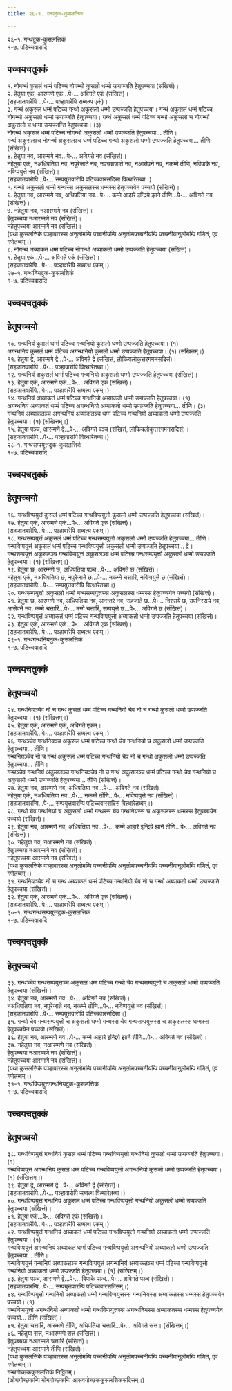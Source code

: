 ```yaml
---
title: २६-१. गन्थदुक-कुसलत्तिकं

---
```

२६-१. गन्थदुक-कुसलत्तिकं  
१-७. पटिच्चवारादि  


## पच्चयचतुक्कं

१. नोगन्थं कुसलं धम्मं पटिच्च नोगन्थो कुसलो धम्मो उप्पज्जति हेतुपच्चया (संखित्तं)।  
२. हेतुया एकं, आरम्मणे एकं…पे॰… अविगते एकं (संखित्तं)।  
(सहजातवारेपि …पे॰… पञ्हावारेपि सब्बत्थ एकं)।  
३. गन्थं अकुसलं धम्मं पटिच्च गन्थो अकुसलो धम्मो उप्पज्जति हेतुपच्चया। गन्थं अकुसलं धम्मं पटिच्च नोगन्थो अकुसलो धम्मो उप्पज्जति हेतुपच्चया। गन्थं अकुसलं धम्मं पटिच्च गन्थो अकुसलो च नोगन्थो अकुसलो च धम्मा उप्पज्जन्ति हेतुपच्चया। (३)  
नोगन्थं अकुसलं धम्मं पटिच्च नोगन्थो अकुसलो धम्मो उप्पज्जति हेतुपच्चया… तीणि।  
गन्थं अकुसलञ्च नोगन्थं अकुसलञ्च धम्मं पटिच्च गन्थो अकुसलो धम्मो उप्पज्जति हेतुपच्चया… तीणि (संखित्तं)।  
४. हेतुया नव, आरम्मणे नव…पे॰… अविगते नव (संखित्तं)।  
नहेतुया एकं, नअधिपतिया नव, नपुरेजाते नव, नपच्छाजाते नव, नआसेवने नव, नकम्मे तीणि, नविपाके नव, नविप्पयुत्ते नव (संखित्तं)।  
(सहजातवारोपि…पे॰… सम्पयुत्तवारोपि पटिच्चवारसदिसा वित्थारेतब्बा।)  
५. गन्थो अकुसलो धम्मो गन्थस्स अकुसलस्स धम्मस्स हेतुपच्चयेन पच्चयो (संखित्तं)।  
६. हेतुया नव, आरम्मणे नव, अधिपतिया नव…पे॰… कम्मे आहारे इन्द्रिये झाने तीणि…पे॰… अविगते नव (संखित्तं)।  
७. नहेतुया नव, नआरम्मणे नव (संखित्तं)।  
हेतुपच्चया नआरम्मणे नव (संखित्तं)।  
नहेतुपच्चया आरम्मणे नव (संखित्तं)।  
(यथा कुसलत्तिके पञ्हावारस्स अनुलोमम्पि पच्चनीयम्पि अनुलोमपच्चनीयम्पि पच्चनीयानुलोमम्पि गणितं, एवं गणेतब्बम्।)  
८. नोगन्थं अब्याकतं धम्मं पटिच्च नोगन्थो अब्याकतो धम्मो उप्पज्जति हेतुपच्चया (संखित्तं)।  
९. हेतुया एकं…पे॰… अविगते एकं (संखित्तं)।  
(सहजातवारेपि…पे॰… पञ्हावारेपि सब्बत्थ एकम्।)  
२७-१. गन्थनियदुक-कुसलत्तिकं  
१-७. पटिच्चवारादि  


## पच्चयचतुक्कं



## हेतुपच्चयो

१०. गन्थनियं कुसलं धम्मं पटिच्च गन्थनियो कुसलो धम्मो उप्पज्जति हेतुपच्चया। (१)  
अगन्थनियं कुसलं धम्मं पटिच्च अगन्थनियो कुसलो धम्मो उप्पज्जति हेतुपच्चया। (१) (संखित्तम्।)  
११. हेतुया द्वे, आरम्मणे द्वे…पे॰… अविगते द्वे (संखित्तं, लोकियलोकुत्तरगमनसदिसं)।  
(सहजातवारोपि…पे॰… पञ्हावारोपि वित्थारेतब्बा।)  
१२. गन्थनियं अकुसलं धम्मं पटिच्च गन्थनियो अकुसलो धम्मो उप्पज्जति हेतुपच्चया (संखित्तं)।  
१३. हेतुया एकं, आरम्मणे एकं…पे॰… अविगते एकं (संखित्तं)।  
(सहजातवारेपि…पे॰… पञ्हावारेपि सब्बत्थ एकम्।)  
१४. गन्थनियं अब्याकतं धम्मं पटिच्च गन्थनियो अब्याकतो धम्मो उप्पज्जति हेतुपच्चया। (१)  
अगन्थनियं अब्याकतं धम्मं पटिच्च अगन्थनियो अब्याकतो धम्मो उप्पज्जति हेतुपच्चया… तीणि। (३)  
गन्थनियं अब्याकतञ्च अगन्थनियं अब्याकतञ्च धम्मं पटिच्च गन्थनियो अब्याकतो धम्मो उप्पज्जति हेतुपच्चया। (१) (संखित्तम्।)  
१५. हेतुया पञ्च, आरम्मणे द्वे…पे॰… अविगते पञ्च (संखित्तं, लोकियलोकुत्तरगमनसदिसं)।  
(सहजातवारोपि…पे॰… पञ्हावारोपि वित्थारेतब्बा।)  
२८-१. गन्थसम्पयुत्तदुक-कुसलत्तिकं  
१-७. पटिच्चवारादि  


## पच्चयचतुक्कं



## हेतुपच्चयो

१६. गन्थविप्पयुत्तं कुसलं धम्मं पटिच्च गन्थविप्पयुत्तो कुसलो धम्मो उप्पज्जति हेतुपच्चया (संखित्तं)।  
१७. हेतुया एकं, आरम्मणे एकं…पे॰… अविगते एकं (संखित्तं)।  
(सहजातवारेपि…पे॰… पञ्हावारेपि सब्बत्थ एकम्।)  
१८. गन्थसम्पयुत्तं अकुसलं धम्मं पटिच्च गन्थसम्पयुत्तो अकुसलो धम्मो उप्पज्जति हेतुपच्चया… तीणि।  
गन्थविप्पयुत्तं अकुसलं धम्मं पटिच्च गन्थविप्पयुत्तो अकुसलो धम्मो उप्पज्जति हेतुपच्चया… द्वे।  
गन्थसम्पयुत्तं अकुसलञ्च गन्थविप्पयुत्तं अकुसलञ्च धम्मं पटिच्च गन्थसम्पयुत्तो अकुसलो धम्मो उप्पज्जति हेतुपच्चया। (१) (संखित्तम्।)  
१९. हेतुया छ, आरम्मणे छ, अधिपतिया पञ्च…पे॰… अविगते छ (संखित्तं)।  
नहेतुया एकं, नअधिपतिया छ, नपुरेजाते छ…पे॰… नकम्मे चत्तारि, नविप्पयुत्ते छ (संखित्तं)।  
(सहजातवारोपि…पे॰… सम्पयुत्तवारोपि वित्थारेतब्बा।)  
२०. गन्थसम्पयुत्तो अकुसलो धम्मो गन्थसम्पयुत्तस्स अकुसलस्स धम्मस्स हेतुपच्चयेन पच्चयो (संखित्तं)।  
२१. हेतुया छ, आरम्मणे नव, अधिपतिया नव, अनन्तरे नव, सहजाते छ…पे॰… निस्सये छ, उपनिस्सये नव, आसेवने नव, कम्मे चत्तारि…पे॰… मग्गे चत्तारि, सम्पयुत्ते छ…पे॰… अविगते छ (संखित्तं)।  
२२. गन्थविप्पयुत्तं अब्याकतं धम्मं पटिच्च गन्थविप्पयुत्तो अब्याकतो धम्मो उप्पज्जति हेतुपच्चया (संखित्तं)।  
२३. हेतुया एकं, आरम्मणे एकं…पे॰… अविगते एकं (संखित्तं)।  
(सहजातवारेपि…पे॰… पञ्हावारेपि सब्बत्थ एकम्।)  
२९-१. गन्थगन्थनियदुक-कुसलत्तिकं  
१-७. पटिच्चवारादि  


## पच्चयचतुक्कं



## हेतुपच्चयो

२४. गन्थनियञ्चेव नो च गन्थं कुसलं धम्मं पटिच्च गन्थनियो चेव नो च गन्थो कुसलो धम्मो उप्पज्जति हेतुपच्चया। (१) (संखित्तम्।)  
२५. हेतुया एकं, आरम्मणे एकं, अविगते एकम्।  
(सहजातवारेपि…पे॰… पञ्हावारेपि सब्बत्थ एकम्।)  
२६. गन्थञ्चेव गन्थनियञ्च अकुसलं धम्मं पटिच्च गन्थो चेव गन्थनियो च अकुसलो धम्मो उप्पज्जति हेतुपच्चया… तीणि।  
गन्थनियञ्चेव नो च गन्थं अकुसलं धम्मं पटिच्च गन्थनियो चेव नो च गन्थो अकुसलो धम्मो उप्पज्जति हेतुपच्चया… तीणि।  
गन्थञ्चेव गन्थनियं अकुसलञ्च गन्थनियञ्चेव नो च गन्थं अकुसलञ्च धम्मं पटिच्च गन्थो चेव गन्थनियो च अकुसलो धम्मो उप्पज्जति हेतुपच्चया… तीणि (संखित्तं)।  
२७. हेतुया नव, आरम्मणे नव, अधिपतिया नव…पे॰… अविगते नव (संखित्तं)।  
नहेतुया एकं, नअधिपतिया नव…पे॰… नकम्मे तीणि…पे॰… नविप्पयुत्ते नव (संखित्तं)।  
(सहजातवारम्पि…पे॰… सम्पयुत्तवारम्पि पटिच्चवारसदिसं वित्थारेतब्बम्।)  
२८. गन्थो चेव गन्थनियो च अकुसलो धम्मो गन्थस्स चेव गन्थनियस्स च अकुसलस्स धम्मस्स हेतुपच्चयेन पच्चयो (संखित्तं)।  
२९. हेतुया नव, आरम्मणे नव, अधिपतिया नव…पे॰… कम्मे आहारे इन्द्रिये झाने तीणि…पे॰… अविगते नव (संखित्तं)।  
३०. नहेतुया नव, नआरम्मणे नव (संखित्तं)।  
हेतुपच्चया नआरम्मणे नव (संखित्तं)।  
नहेतुपच्चया आरम्मणे नव (संखित्तं)।  
(यथा कुसलत्तिके पञ्हावारस्स अनुलोमम्पि पच्चनीयम्पि अनुलोमपच्चनीयम्पि पच्चनीयानुलोमम्पि गणितं, एवं गणेतब्बम्।)  
३१. गन्थनियञ्चेव नो च गन्थं अब्याकतं धम्मं पटिच्च गन्थनियो चेव नो च गन्थो अब्याकतो धम्मो उप्पज्जति हेतुपच्चया (संखित्तं)।  
३२. हेतुया एकं, आरम्मणे एकं…पे॰… अविगते एकं (संखित्तं)।  
(सहजातवारेपि…पे॰… पञ्हावारेपि सब्बत्थ एकम्।)  
३०-१. गन्थगन्थसम्पयुत्तदुक-कुसलत्तिकं  
१-७. पटिच्चवारादि  


## पच्चयचतुक्कं



## हेतुपच्चयो

३३. गन्थञ्चेव गन्थसम्पयुत्तञ्च अकुसलं धम्मं पटिच्च गन्थो चेव गन्थसम्पयुत्तो च अकुसलो धम्मो उप्पज्जति हेतुपच्चया (संखित्तं)।  
३४. हेतुया नव, आरम्मणे नव…पे॰… अविगते नव (संखित्तं)।  
नअधिपतिया नव, नपुरेजाते नव, नकम्मे तीणि…पे॰… नविप्पयुत्ते नव (संखित्तं)।  
(सहजातवारोपि…पे॰… सम्पयुत्तवारोपि पटिच्चवारसदिसा।)  
३५. गन्थो चेव गन्थसम्पयुत्तो च अकुसलो धम्मो गन्थस्स चेव गन्थसम्पयुत्तस्स च अकुसलस्स धम्मस्स हेतुपच्चयेन पच्चयो (संखित्तं)।  
३६. हेतुया नव, आरम्मणे नव…पे॰… कम्मे आहारे इन्द्रिये झाने तीणि…पे॰… अविगते नव (संखित्तं)।  
३७. नहेतुया नव, नआरम्मणे नव (संखित्तं)।  
हेतुपच्चया नआरम्मणे नव (संखित्तं)।  
नहेतुपच्चया आरम्मणे नव (संखित्तं)।  
(यथा कुसलत्तिके पञ्हावारस्स अनुलोमम्पि पच्चनीयम्पि अनुलोमपच्चनीयम्पि पच्चनीयानुलोमम्पि गणितं, एवं गणेतब्बम्।)  
३१-१. गन्थविप्पयुत्तगन्थनियदुक-कुसलत्तिकं  
१-७. पटिच्चवारादि  


## पच्चयचतुक्कं



## हेतुपच्चयो

३८. गन्थविप्पयुत्तं गन्थनियं कुसलं धम्मं पटिच्च गन्थविप्पयुत्तो गन्थनियो कुसलो धम्मो उप्पज्जति हेतुपच्चया। (१)  
गन्थविप्पयुत्तं अगन्थनियं कुसलं धम्मं पटिच्च गन्थविप्पयुत्तो अगन्थनियो कुसलो धम्मो उप्पज्जति हेतुपच्चया। (१) (संखित्तम्।)  
३९. हेतुया द्वे, आरम्मणे द्वे…पे॰… अविगते द्वे (संखित्तं)।  
(सहजातवारोपि…पे॰… पञ्हावारोपि सब्बत्थ वित्थारेतब्बा।)  
४०. गन्थविप्पयुत्तं गन्थनियं अकुसलं धम्मं पटिच्च गन्थविप्पयुत्तो गन्थनियो अकुसलो धम्मो उप्पज्जति हेतुपच्चया (संखित्तं)।  
४१. हेतुया एकं…पे॰… अविगते एकं (संखित्तं)।  
(सहजातवारेपि…पे॰… पञ्हावारेपि सब्बत्थ एकम्।)  
४२. गन्थविप्पयुत्तं गन्थनियं अब्याकतं धम्मं पटिच्च गन्थविप्पयुत्तो गन्थनियो अब्याकतो धम्मो उप्पज्जति हेतुपच्चया। (१)  
गन्थविप्पयुत्तं अगन्थनियं अब्याकतं धम्मं पटिच्च गन्थविप्पयुत्तो अगन्थनियो अब्याकतो धम्मो उप्पज्जति हेतुपच्चया… तीणि।  
गन्थविप्पयुत्तं गन्थनियं अब्याकतञ्च गन्थविप्पयुत्तं अगन्थनियं अब्याकतञ्च धम्मं पटिच्च गन्थविप्पयुत्तो गन्थनियो अब्याकतो धम्मो उप्पज्जति हेतुपच्चया। (१) (संखित्तम्।)  
४३. हेतुया पञ्च, आरम्मणे द्वे…पे॰… विपाके पञ्च…पे॰… अविगते पञ्च (संखित्तं)।  
(सहजातवारम्पि…पे॰… सम्पयुत्तवारम्पि पटिच्चवारसदिसम्।)  
४४. गन्थविप्पयुत्तो गन्थनियो अब्याकतो धम्मो गन्थविप्पयुत्तस्स गन्थनियस्स अब्याकतस्स धम्मस्स हेतुपच्चयेन पच्चयो। (१)  
गन्थविप्पयुत्तो अगन्थनियो अब्याकतो धम्मो गन्थविप्पयुत्तस्स अगन्थनियस्स अब्याकतस्स धम्मस्स हेतुपच्चयेन पच्चयो… तीणि (संखित्तं)।  
४५. हेतुया चत्तारि, आरम्मणे तीणि, अधिपतिया चत्तारि…पे॰… अविगते सत्त। (संखित्तम्।)  
४६. नहेतुया सत्त, नआरम्मणे सत्त (संखित्तं)।  
हेतुपच्चया नआरम्मणे चत्तारि (संखित्तं)।  
नहेतुपच्चया आरम्मणे तीणि (संखित्तं)।  
(यथा कुसलत्तिके पञ्हावारस्स अनुलोमम्पि पच्चनीयम्पि अनुलोमपच्चनीयम्पि पच्चनीयानुलोमम्पि गणितं, एवं गणेतब्बम्।)  
गन्थगोच्छककुसलत्तिकं निट्ठितम्।  
(ओघगोच्छकम्पि योगगोच्छकम्पि आसवगोच्छककुसलत्तिकसदिसम्।)  
